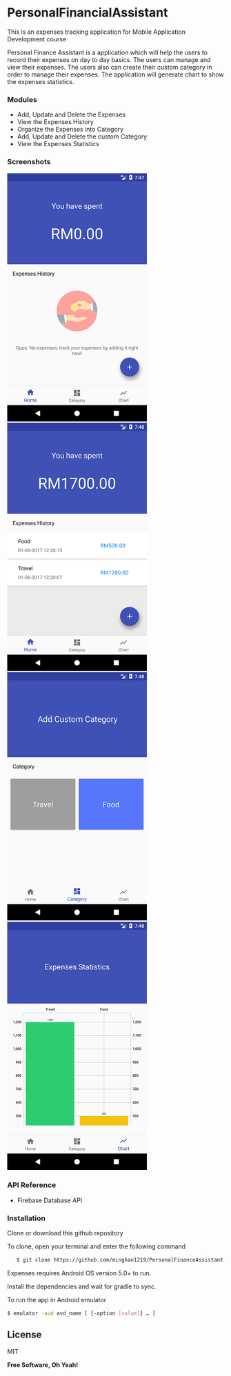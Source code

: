 # PersonalFinancialAssistant
This is an expenses tracking application for Mobile Application Development course

Personal Finance Assistant is a application which will help the users to record their expenses on day to day basics. The users can manage and view their expenses. The users also can create their custom category in order to manage their expenses. The application will generate chart to show the expenses statistics. 


### Modules

  - Add, Update and Delete the Expenses
  - View the Expenses History
  - Organize the Expenses into Category
  - Add, Update and Delete the custom Category
  - View the Expenses Statistics

### Screenshots

![Alt text](/photos/1.png?raw=true "")
![Alt text](/photos/2.png?raw=true "")
![Alt text](/photos/3.png?raw=true "")
![Alt text](/photos/4.png?raw=true "")

### API Reference

  - Firebase Database API

### Installation

Clone or download this github repository

To clone, open your terminal and enter the following command

```sh
   $ git clone https://github.com/minghan1219/PersonalFinanceAssistant.git
   ```
Expenses requires Android OS version 5.0+ to run.

Install the dependencies and wait for gradle to sync.


To run the app in Android emulator

```sh
$ emulator -avd avd_name [ {-option [value]} … ]
```


License
----

MIT


**Free Software, Oh Yeah!**

